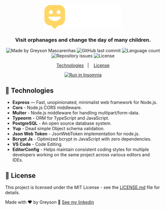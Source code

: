 <div align="center">
  <img src="./.github/logo.png" width="250px" alt="Happy"/>
</div>

<h3 align="center">
  Visit orphanages and change the day of many children.
</h3>

<div align="center">
  <img alt="Made by Greyson Mascarenhas" src="https://img.shields.io/badge/made%20by-Greyson%20Mascarenhas-%2315C3D6"/>
  <img alt="GitHub last commit" src="https://img.shields.io/github/last-commit/greysonmrx/happy-backend?color=%2315C3D6">
  <img alt="Language count" src="https://img.shields.io/github/languages/count/greysonmrx/happy-backend?color=%2315C3D6"/>
  <img alt="Repository issues" src="https://img.shields.io/github/issues/greysonmrx/happy-backend?color=%2315C3D6">
  <img alt="License" src="https://img.shields.io/badge/license-MIT-%2315C3D6"/>
</div>

<p align="center">
  <a href="#rocket-technologies">Technologies</a>&nbsp;&nbsp;&nbsp;|&nbsp;&nbsp;&nbsp;
  <a href="#memo-license">License</a>
</p>

<div align="center">
<a href="https://raw.githubusercontent.com/greysonmrx/happy-backend/master/.github/insomnia.json" target="_blank"><img src="https://insomnia.rest/images/run.svg" alt="Run in Insomnia"></a>
</div>

## :rocket: Technologies

- **Express** — Fast, unopinionated, minimalist web framework for Node.js.
- **Cors** - Node.js CORS middleware.
- **Multer** -  Node.js middleware for handling multipart/form-data.
- **Typeorm** -  ORM for TypeScript and JavaScript.
- **PostgreSQL** - An open source database system.
- **Yup** - Dead simple Object schema validation.
- **Json Web Token** - JsonWebToken implementation for node.js.
- **Bcrypt Js** - Optimized bcrypt in JavaScript with zero dependencies.
- **VS Code** - Code Editing.
- **EditorConfig** - Helps maintain consistent coding styles for multiple developers working on the same project across various editors and IDEs.

## :memo: License

This project is licensed under the MIT License - see the [LICENSE.md](./LICENSE.md) file for details.

Made with :hearts: by Greyson :wave: [See my linkedin](https://www.linkedin.com/in/greyson-mascarenhas-5a21ab1a2/)
